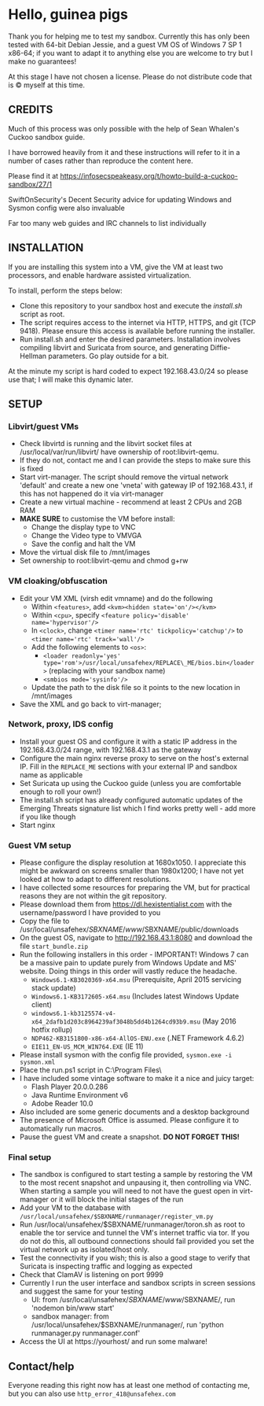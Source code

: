 # Hello, guinea pigs

Thank you for helping me to test my sandbox. Currently this has only been tested with 64-bit Debian Jessie, and a guest VM OS of Windows 7 SP 1 x86-64; if you want to adapt it to anything else you are welcome to try but I make no guarantees!

At this stage I have not chosen a license. Please do not distribute code that is © myself at this time.

## CREDITS
Much of this process was only possible with the help of Sean Whalen's Cuckoo sandbox guide. 

I have borrowed heavily from it and these instructions will refer to it in a number of cases rather than reproduce the content here.

Please find it at https://infosecspeakeasy.org/t/howto-build-a-cuckoo-sandbox/27/1

SwiftOnSecurity's Decent Security advice for updating Windows and Sysmon config were also invaluable

Far too many web guides and IRC channels to list individually

## INSTALLATION

If you are installing this system into a VM, give the VM at least two processors, and enable hardware assisted virtualization.

To install, perform the steps below:

- Clone this repository to your sandbox host and execute the *install.sh* script as root.
- The script requires access to the internet via HTTP, HTTPS, and git (TCP 9418). Please ensure this access is available before running the installer.
- Run install.sh and enter the desired parameters. Installation involves compiling libvirt and Suricata from source, and generating Diffie-Hellman parameters. Go play outside for a bit.

At the minute my script is hard coded to expect 192.168.43.0/24 so please use that; I will make this dynamic later.

## SETUP

### Libvirt/guest VMs

- Check libvirtd is running and the libvirt socket files at /usr/local/var/run/libvirt/ have ownership of root:libvirt-qemu.
- If they do not, contact me and I can provide the steps to make sure this is fixed
- Start virt-manager. The script should remove the virtual network 'default' and create a new one 'vneta' with gateway IP of 192.168.43.1, if this has not happened do it via virt-manager
- Create a new virtual machine - recommend at least 2 CPUs and 2GB RAM
- __MAKE SURE__ to customise the VM before install:
  - Change the display type to VNC
  - Change the Video type to VMVGA
  - Save the config and halt the VM
- Move the virtual disk file to /mnt/images
- Set ownership to root:libvirt-qemu and chmod g+rw

### VM cloaking/obfuscation

- Edit your VM XML (virsh edit vmname) and do the following
  - Within `<features>`, add `<kvm><hidden state='on'/></kvm>`
  - Within `<cpu>`, specify `<feature policy='disable' name='hypervisor'/>`
  - In `<clock>`, change `<timer name='rtc' tickpolicy='catchup'/>` to `<timer name='rtc' track='wall'/>`
  - Add the following elements to `<os>`: 
    - `<loader readonly='yes' type='rom'>/usr/local/unsafehex/REPLACE\_ME/bios.bin</loader>` (replacing with your sandbox name)
    - `<smbios mode='sysinfo'/>`
  - Update the path to the disk file so it points to the new location in /mnt/images
- Save the XML and go back to virt-manager;

### Network, proxy, IDS config

- Install your guest OS and configure it with a static IP address in the 192.168.43.0/24 range, with 192.168.43.1 as the gateway
- Configure the main nginx reverse proxy to serve on the host's external IP. Fill in the `REPLACE_ME` sections with your external IP and sandbox name as applicable
- Set Suricata up using the Cuckoo guide (unless you are comfortable enough to roll your own!)
- The install.sh script has already configured automatic updates of the Emerging Threats signature list which I find works pretty well - add more if you like though
- Start nginx

### Guest VM setup

- Please configure the display resolution at 1680x1050. I appreciate this might be awkward on screens smaller than 1980x1200; I have not yet looked at how to adapt to different resolutions.
- I have collected some resources for preparing the VM, but for practical reasons they are not within the git repository.
- Please download them from https://dl.hexistentialist.com with the username/password I have provided to you
- Copy the file to /usr/local/unsafehex/$SBXNAME/www/$SBXNAME/public/downloads
- On the guest OS, navigate to http://192.168.43.1:8080 and download the file `start_bundle.zip`
- Run the following installers in this order - IMPORTANT! Windows 7 can be a massive pain to update purely from Windows Update and MS' website. Doing things in this order will vastly reduce the headache.
  - `Windows6.1-KB3020369-x64.msu` (Prerequisite, April 2015 servicing stack update)
  - `Windows6.1-KB3172605-x64.msu` (Includes latest Windows Update client)
  - `windows6.1-kb3125574-v4-x64_2dafb1d203c8964239af3048b5dd4b1264cd93b9.msu` (May 2016 hotfix rollup)
  - `NDP462-KB3151800-x86-x64-AllOS-ENU.exe` (.NET Framework 4.6.2)
  - `EIE11_EN-US_MCM_WIN764.EXE` (IE 11)
- Please install sysmon with the config file provided, `sysmon.exe -i sysmon.xml`
- Place the run.ps1 script in C:\Program Files\
- I have included some vintage software to make it a nice and juicy target:
  - Flash Player 20.0.0.286
  - Java Runtime Environment v6
  - Adobe Reader 10.0
- Also included are some generic documents and a desktop background
- The presence of Microsoft Office is assumed. Please configure it to automatically run macros.
- Pause the guest VM and create a snapshot. __DO NOT FORGET THIS!__

### Final setup

- The sandbox is configured to start testing a sample by restoring the VM to the most recent snapshot and unpausing it, then controlling via VNC. When starting a sample you will need to not have the guest open in virt-manager or it will block the initial stages of the run
- Add your VM to the database with `/usr/local/unsafehex/$SBXNAME/runmanager/register_vm.py`
- Run /usr/local/unsafehex/$SBXNAME/runmanager/toron.sh as root to enable the tor service and tunnel the VM's internet traffic via tor. If you do not do this, all outbound connections should fail provided you set the virtual network up as isolated/host only.
- Test the connectivity if you wish; this is also a good stage to verify that Suricata is inspecting traffic and logging as expected
- Check that ClamAV is listening on port 9999
- Currently I run the user interface and sandbox scripts in screen sessions and suggest the same for your testing
  - UI: from /usr/local/unsafehex/$SBXNAME/www/$SBXNAME/, run 'nodemon bin/www start'
  - sandbox manager: from /usr/local/unsafehex/$SBXNAME/runmanager/, run 'python runmanager.py runmanager.conf'
- Access the UI at https://yourhost/ and run some malware!

## Contact/help

Everyone reading this right now has at least one method of contacting me, but you can also use `http_error_418@unsafehex.com`
